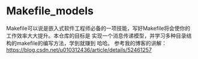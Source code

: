 # Makefile_models
Makefile可以说是嵌入式软件工程师必备的一项技能，写好Makefile将会使你的工作效率大大提升。本仓库的目标是
实现一个消息传递模型，并学习多种目录结构的makefile的编写方法，学到就赚到 哈哈。
参考我的博客的讲解：https://blog.csdn.net/u010312436/article/details/52461257

